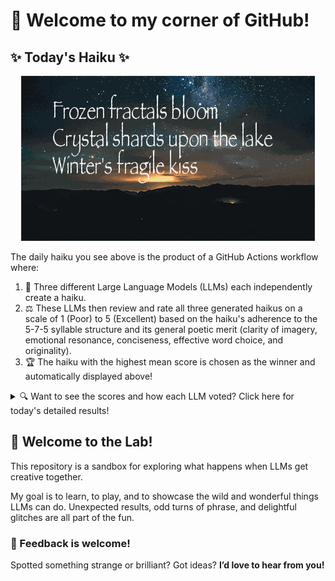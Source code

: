 # 👋 Welcome to my corner of GitHub!

## ✨ Today's Haiku ✨

<p align="center">
  <img src="assets/haiku.gif" alt="Hive Mind - AI Collaboration Concept"/>
</p>

The daily haiku you see above is the product of a GitHub Actions workflow where:

1.  🐝 Three different Large Language Models (LLMs) each independently create a haiku.
2.  ⚖️ These LLMs then review and rate all three generated haikus on a scale of 1 (Poor) to 5 (Excellent) based on the haiku's adherence to the 5-7-5 syllable structure and its general poetic merit (clarity of imagery, emotional resonance, conciseness, effective word choice, and originality).
3.  🏆 The haiku with the highest mean score is chosen as the winner and automatically displayed above!

<details>
<summary>🔍 Want to see the scores and how each LLM voted? Click here for today's detailed results!</summary>

<div id="stats_marker"></div>

| Haiku | Generated By | Rated by `Llama 4 Scout` | Rated by `Llama 3.3` | Rated by `Llama 3.1` | Mean Score | Std Dev | Status |
| :---------------------------------------------- | :----------- | :----------------- | :---------------- | :----------------- | :--------- | :--------- | :-------- |
*Softly glows the fog  <br>Misty veils on ancient stones  <br>Morning's hidden path* | Llama 4 Scout | 4 / 5 | 4 / 5 | 4 / 5| 4.0 | 0.0 |  |
*Frozen fractals bloom<br>Crystal shards upon the lake<br>Winter's fragile kiss* | Llama 3.3 | 5 / 5 | 5 / 5 | 5 / 5| 5.0 | 0.0 | 🏆 Winner |
*Silent forest floor<br><br>Shadows dance in fading light<br><br>Nature's gentle sleep* | Llama 3.1 | 4 / 5 | 3 / 5 | 3 / 5| 3.33 | 0.5774 |  |
</details>


## 🧪 Welcome to the Lab!

This repository is a sandbox for exploring what happens when LLMs get creative together. 

My  goal is to learn, to play, and to showcase the wild and wonderful things LLMs can do. Unexpected results, odd turns of phrase, and delightful glitches are all part of the fun.

### 💬 Feedback is welcome!

Spotted something strange or brilliant? Got ideas? **I’d love to hear from you!**